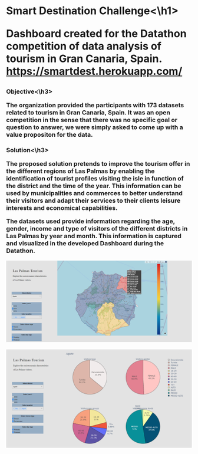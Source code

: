 <h1>Smart Destination Challenge<\h1>

Dashboard created for the Datathon competition of data analysis of tourism in Gran Canaria, Spain.
https://smartdest.herokuapp.com/

<h3>Objective<\h3>

The organization provided the participants with 173 datasets related to tourism in Gran Canaria, Spain. It was an open competition in the sense that there was no specific goal or question to answer, we were simply asked to come up with a value propositon for the data.

<h3>Solution<\h3>

The proposed solution pretends to improve the tourism offer in the different regions of Las Palmas by enabling the identification of tourist profiles visiting the isle in function of the district and the time of the year. This information can be used by municipalities and commerces to better understand their visitors and adapt their services to their clients leisure interests and economical capabilities.

The datasets used provide information regarding the age, gender, income and type of visitors of the different districts in Las Palmas by year and month. This information is captured and visualized in the developed Dashboard during the Datathon.

![Map on final Dashboard](dashboard_img_1.png)

![Pie charts on final Dashboard](dashboard_img_2.png)

